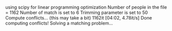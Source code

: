 using scipy for linear programming optimization
Number of people in the file = 1162
Number of match is set to 6
Trimming parameter is set to 50
Compute conflicts... (this may take a bit)
1162it [04:02,  4.78it/s]
Done computing conflicts!
Solving a matching problem...
